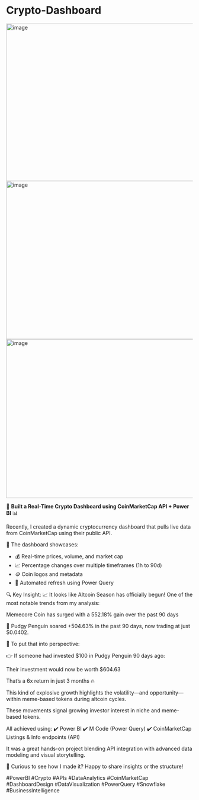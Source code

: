 # Crypto-Dashboard

<img width="704" height="425" alt="image" src="https://github.com/user-attachments/assets/ca8528c8-2f0c-4fea-8d18-c568bdfad6e7" />


<img width="703" height="427" alt="image" src="https://github.com/user-attachments/assets/a2570088-08c6-4453-8fec-ca4d084cd3eb" />


<img width="525" height="429" alt="image" src="https://github.com/user-attachments/assets/795d6709-26b8-47af-a519-9cdde9b8a8fd" />


🚀 **Built a Real-Time Crypto Dashboard using CoinMarketCap API + Power BI** 📊

Recently, I created a dynamic cryptocurrency dashboard that pulls live data from CoinMarketCap using their public API.

🔗 The dashboard showcases:

* 💰 Real-time prices, volume, and market cap
* 📈 Percentage changes over multiple timeframes (1h to 90d)
* 🪙 Coin logos and metadata
* 🔄 Automated refresh using Power Query

🔍 Key Insight:
📈 It looks like Altcoin Season has officially begun!
One of the most notable trends from my analysis:

Memecore Coin has surged with a 552.18% gain over the past 90 days

🐧 Pudgy Penguin soared +504.63% in the past 90 days, now trading at just $0.0402.

💸 To put that into perspective:

👉 If someone had invested $100 in Pudgy Penguin 90 days ago:

Their investment would now be worth $604.63

That’s a 6x return in just 3 months 🔥

This kind of explosive growth highlights the volatility—and opportunity—within meme-based tokens during altcoin cycles.

These movements signal growing investor interest in niche and meme-based tokens.

All achieved using:
✔️ Power BI
✔️ M Code (Power Query)
✔️ CoinMarketCap Listings & Info endpoints (API)

It was a great hands-on project blending API integration with advanced data modeling and visual storytelling.

💬 Curious to see how I made it? Happy to share insights or the structure!

#PowerBI #Crypto #APIs #DataAnalytics #CoinMarketCap #DashboardDesign #DataVisualization #PowerQuery #Snowflake #BusinessIntelligence


